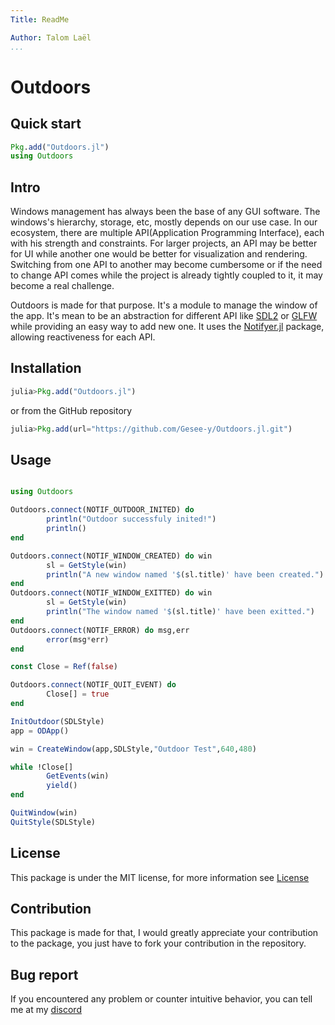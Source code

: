 ```yaml
---
Title: ReadMe

Author: Talom Laël
...
```


# Outdoors 

## Quick start

```julia
Pkg.add("Outdoors.jl")
using Outdoors
```
## Intro

Windows management has always been the base of any GUI software. The windows's hierarchy, storage, etc, mostly depends on our use case. In our ecosystem, there are multiple API(Application Programming Interface), each with his strength and constraints. For larger projects, an API may be better for UI while another one would be better for visualization and rendering. Switching from one API to another may become cumbersome or if the need to change API comes while the project is already tightly coupled to it, it may become a real challenge.

Outdoors is made for that purpose.
It's a module to manage the window of the app. It's mean to be an abstraction for different API like [SDL2](https://www.google.com/url?sa=t&source=web&rct=j&opi=89978449&url=https://www.libsdl.org/&ved=2ahUKEwiOl_e_nvaLAxXtZkEAHf0NLQ4QFnoFCIIBEAE&usg=AOvVaw0UKX-Hd5cnZaTK_nk7m-ZI) or [GLFW](https://www.google.com/url?sa=t&source=web&rct=j&opi=89978449&url=https://www.glfw.org/&ved=2ahUKEwjq9-aXn_aLAxVEYEEAHW5AKvUQFnoECAwQAQ&usg=AOvVaw2CQ2ra0JrY6PXNBxnPTZO2) while providing an easy way to add new one. It uses the [Notifyer.jl](https://github.com/Gesee-y/Notifyers.jl) package, allowing reactiveness for each API.

## Installation 

```julia
julia>Pkg.add("Outdoors.jl")
```

or from the GitHub repository 
```julia
julia>Pkg.add(url="https://github.com/Gesee-y/Outdoors.jl.git")
```

## Usage

```julia

using Outdoors

Outdoors.connect(NOTIF_OUTDOOR_INITED) do
        println("Outdoor successfuly inited!")
        println()
end

Outdoors.connect(NOTIF_WINDOW_CREATED) do win
        sl = GetStyle(win)
        println("A new window named '$(sl.title)' have been created.")
end
Outdoors.connect(NOTIF_WINDOW_EXITTED) do win
        sl = GetStyle(win)
        println("The window named '$(sl.title)' have been exitted.")
end
Outdoors.connect(NOTIF_ERROR) do msg,err
        error(msg*err)
end

const Close = Ref(false)

Outdoors.connect(NOTIF_QUIT_EVENT) do
        Close[] = true
end

InitOutdoor(SDLStyle)
app = ODApp()

win = CreateWindow(app,SDLStyle,"Outdoor Test",640,480)

while !Close[]
        GetEvents(win)
        yield()
end

QuitWindow(win)
QuitStyle(SDLStyle)
```

## License 

This package is under the MIT license, for more information see [License](https://github.com/Gesee-y/Outdoors.jl/blob/main/LICENSE)

## Contribution

This package is made for that, I would greatly appreciate your contribution to the package, you just have to fork your contribution in the repository.

## Bug report 

If you encountered any problem or counter intuitive behavior, you can tell me at my [discord]()
